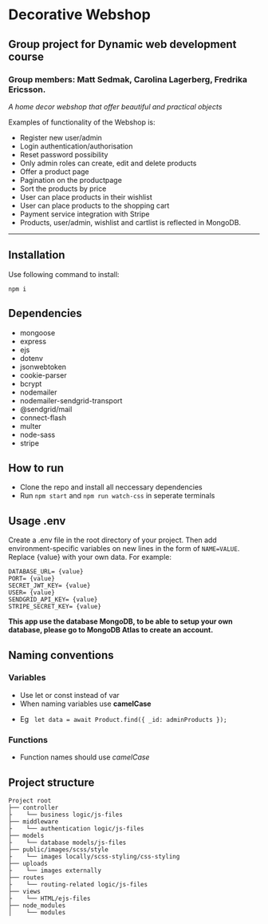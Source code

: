 # Decorative Webshop 
## Group project for Dynamic web development course
### Group members: Matt Sedmak, Carolina Lagerberg, Fredrika Ericsson.

_A home decor webshop that offer beautiful and practical objects_

Examples of functionality of the Webshop is:

- Register new user/admin
- Login authentication/authorisation
- Reset password possibility
- Only admin roles can create, edit and delete products
- Offer a product page
- Pagination on the productpage
- Sort the products by price 
- User can place products in their wishlist
- User can place products to the shopping cart
- Payment service integration with Stripe
- Products, user/admin, wishlist and cartlist is reflected in MongoDB.

---

## Installation
Use following command to install:

```
npm i

```
## Dependencies
- mongoose
- express
- ejs
- dotenv
- jsonwebtoken
- cookie-parser
- bcrypt
- nodemailer 
- nodemailer-sendgrid-transport
- @sendgrid/mail
- connect-flash
- multer
- node-sass
- stripe

## How to run
- Clone the repo and install all neccessary dependencies
- Run `npm start` and `npm run watch-css` in seperate terminals

## Usage .env
Create a .env file in the root directory of your project. Then add environment-specific variables on new lines in the form of `NAME=VALUE`. Replace {value} with your own data. For example:

```
DATABASE_URL= {value}
PORT= {value}
SECRET_JWT_KEY= {value}
USER= {value}
SENDGRID_API_KEY= {value}
STRIPE_SECRET_KEY= {value}

```
**This app use the database MongoDB, to be able to setup your own database, please go to MongoDB Atlas to create an account.**

## Naming conventions

### Variables

- Use let or const instead of var
- When naming variables use **camelCase**

* Eg ` let data = await Product.find({ _id: adminProducts });`

### Functions

- Function names should use _camelCase_

## Project structure

```
Project root
├── controller
├    └── business logic/js-files
├── middleware
├    └── authentication logic/js-files
├── models
├    └── database models/js-files
├── public/images/scss/style
├    └── images locally/scss-styling/css-styling
├── uploads
├    └── images externally
├── routes
├    └── routing-related logic/js-files
├── views
├    └── HTML/ejs-files
├── node_modules
│    └── modules
```
